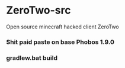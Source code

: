 # ZeroTwo-src
Open source minecraft hacked client ZeroTwo

### Shit paid paste on base Phobos 1.9.0

### gradlew.bat build